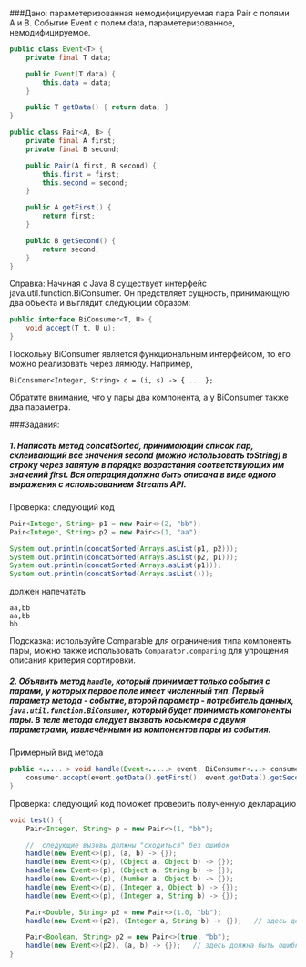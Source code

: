 ###Дано: 
параметеризованная немодифицируемая пара Pair с полями A и B. Событие Event с полем data, параметеризованное, немодифицируемое.

```java
public class Event<T> {
    private final T data;

    public Event(T data) {
        this.data = data;
    }

    public T getData() { return data; }
}

public class Pair<A, B> {
    private final A first;
    private final B second;

    public Pair(A first, B second) {
        this.first = first;
        this.second = second;
    }

    public A getFirst() {
        return first;
    }

    public B getSecond() {
        return second;
    }
}
```

Справка:
Начиная с Java 8 существует интерфейс  java.util.function.BiConsumer. Он предствляет сущность, принимающую два объекта и выглядит следующим образом:

```java
public interface BiConsumer<T, U> {
    void accept(T t, U u);
}
```

Поскольку BiConsumer является функциональным интерфейсом, то его можно реализовать через лямюду. Например,

`BiConsumer<Integer, String> c = (i, s) -> { ... };`

Обратите внимание, что у пары два компонента, а у BiConsumer также два параметра.

###Задания: 
##### 1. Написать метод concatSorted, принимающий список пар, склеивающий все значения second (можно использовать toString) в строку через запятую в порядке возрастания соответствующих им значений first. Вся операция должна быть описана в виде одного выражения с использованием Streams API.

Проверка: следующий код 

```java
Pair<Integer, String> p1 = new Pair<>(2, "bb");
Pair<Integer, String> p2 = new Pair<>(1, "aa");

System.out.println(concatSorted(Arrays.asList(p1, p2)));
System.out.println(concatSorted(Arrays.asList(p2, p1)));
System.out.println(concatSorted(Arrays.asList(p1)));
System.out.println(concatSorted(Arrays.asList()));
```

должен напечатать

```
aa,bb
aa,bb
bb

```

Подсказка: используйте Comparable для ограничения типа компоненты пары, можно также использовать `Comparator.comparing` для упрощения описания критерия сортировки.

##### 2. Объявить метод `handle`, который принимает только события с парами, у которых первое поле имеет численный тип. Первый параметр метода - событие, второй параметр - потребитель данных, `java.util.function.BiConsumer`, который будет принимать компоненты пары.  В теле метода следует вызвать косьюмера с двумя параметрами, извлечёнными из компонентов пары из события. 

Примерный вид метода

```java
public <..... > void handle(Event<.....> event, BiConsumer<...> consumer) {
    consumer.accept(event.getData().getFirst(), event.getData().getSecond());
}
```

Проверка: следующий код поможет проверить полученную декларацию

```java
void test() {
    Pair<Integer, String> p = new Pair<>(1, "bb");

    //  следующие вызовы должны "сходиться" без ошибок
    handle(new Event<>(p), (a, b) -> {});
    handle(new Event<>(p), (Object a, Object b) -> {});
    handle(new Event<>(p), (Object a, String b) -> {});
    handle(new Event<>(p), (Number a, Object b) -> {});
    handle(new Event<>(p), (Integer a, Object b) -> {});
    handle(new Event<>(p), (Integer a, String b) -> {});

    Pair<Double, String> p2 = new Pair<>(1.0, "bb");
    handle(new Event<>(p2), (Integer a, String b) -> {});   // здесь должна быть ошибка так как получатель не может обработать Double

    Pair<Boolean, String> p2 = new Pair<>(true, "bb");
    handle(new Event<>(p2), (a, b) -> {});   // здесь должна быть ошибка так как первый параметр пары имеет нечисловой тип
}
```
